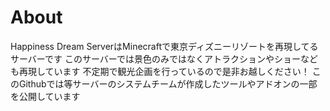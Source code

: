 # About
Happiness Dream ServerはMinecraftで東京ディズニーリゾートを再現してるサーバーです
このサーバーでは景色のみではなくアトラクションやショーなども再現しています
不定期で観光企画を行っているので是非お越しください！
このGithubでは等サーバーのシステムチームが作成したツールやアドオンの一部を公開しています
